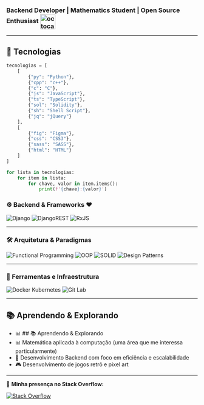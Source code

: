 


### Backend Developer | Mathematics Student | Open Source Enthusiast <img src="https://github.com/user-attachments/assets/f20d7337-703d-48f6-a65e-9806e75c16bf" alt="octocat" width="40" style="vertical-align: middle;"/>

---

## 🚀 Tecnologias 
```python
tecnologias = [
    [
        {"py": "Python"},
        {"cpp": "c++"},
        {"c": "C"},
        {"js": "JavaScript"},
        {"ts": "TypeScript"},
        {"sol": "Solidity"},
        {"sh": "Shell Script"},
        {"jq": "jQuery"}
    ],
    [
        {"fig": "Figma"},
        {"css": "CSS3"},
        {"sass": "SASS"},
        {"html": "HTML"}
    ]
]

for lista in tecnologias:
    for item in lista:
        for chave, valor in item.items():
            print(f'{chave}:{valor}')
```

### ⚙️ Backend & Frameworks  ❤️
![Django](https://img.shields.io/badge/Django-092E20?style=for-the-badge&logo=django&logoColor=white)
![DjangoREST](https://img.shields.io/badge/Django%20REST%20Framework-FF1709?style=for-the-badge&logo=django&logoColor=white)
![RxJS](https://img.shields.io/badge/RxJS-B7178C?style=for-the-badge&logo=reactivex&logoColor=white)


---

### 🛠 Arquitetura & Paradigmas  
![Functional Programming](https://img.shields.io/badge/-λ%20Functional%20Programming-8A2BE2?style=for-the-badge) ![OOP](https://img.shields.io/badge/-🧩%20OOP-007ACC?style=for-the-badge)
![SOLID](https://img.shields.io/badge/-🔶%20SOLID%20PRINCIPLES-007ACC?style=for-the-badge)
![Design Patterns](https://img.shields.io/badge/-🎭%20Design%20Patterns-4B0082?style=for-the-badge)

---

 ### 🚀 Ferramentas e Infraestrutura                                 
![Docker Kubernetes](https://img.shields.io/badge/Docker-2496ED.svg?style=for-the-badge&logo=Docker&logoColor=white)  ![Git Lab](https://img.shields.io/badge/GitLab-FC6D26.svg?style=for-the-badge&logo=GitLab&logoColor=white)

---

## 📚 Aprendendo & Explorando  
- 📊 ## 📚 Aprendendo & Explorando  
- 📊 Matemática aplicada à computação (uma área que me interessa particularmente)  
- 🔧 Desenvolvimento Backend com foco em eficiência e escalabilidade  
- 🎮 Desenvolvimento de jogos retrô e pixel art  

---

📌 **Minha presença no Stack Overflow:**        

[![Stack Overflow](https://img.shields.io/badge/Stack_Overflow-FE7A16?style=for-the-badge&logo=stack-overflow&logoColor=white)](https://es.stackoverflow.com/users/329668/cardosource)



